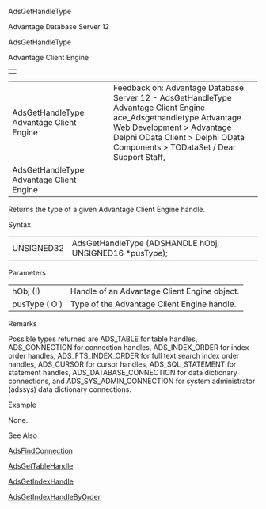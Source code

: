 AdsGetHandleType




Advantage Database Server 12  

AdsGetHandleType

Advantage Client Engine

|  |
| --- |
|  |

|  |  |  |  |  |
| --- | --- | --- | --- | --- |
| AdsGetHandleType  Advantage Client Engine |  |  | Feedback on: Advantage Database Server 12 - AdsGetHandleType Advantage Client Engine ace\_Adsgethandletype Advantage Web Development > Advantage Delphi OData Client > Delphi OData Components > TODataSet / Dear Support Staff, |  |
| AdsGetHandleType  Advantage Client Engine |  |  |  |  |

Returns the type of a given Advantage Client Engine handle.

Syntax

|  |  |
| --- | --- |
| UNSIGNED32 | AdsGetHandleType (ADSHANDLE hObj,  UNSIGNED16 \*pusType); |

Parameters

|  |  |
| --- | --- |
| hObj (I) | Handle of an Advantage Client Engine object. |
| pusType ( O ) | Type of the Advantage Client Engine handle. |

Remarks

Possible types returned are ADS\_TABLE for table handles, ADS\_CONNECTION for connection handles, ADS\_INDEX\_ORDER for index order handles, ADS\_FTS\_INDEX\_ORDER for full text search index order handles, ADS\_CURSOR for cursor handles, ADS\_SQL\_STATEMENT for statement handles, ADS\_DATABASE\_CONNECTION for data dictionary connections, and ADS\_SYS\_ADMIN\_CONNECTION for system administrator (adssys) data dictionary connections.

Example

None.

See Also

[AdsFindConnection](ace_adsfindconnection.htm)

[AdsGetTableHandle](ace_adsgettablehandle.htm)

[AdsGetIndexHandle](ace_adsgetindexhandle.htm)

[AdsGetIndexHandleByOrder](ace_adsgetindexhandlebyorder.htm)